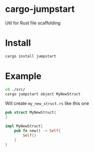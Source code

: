 # cargo-jumpstart

Util for Rust file scaffolding

# Install
```sh
cargo install jumpstart
```
# Example
```sh
cd ./src/
cargo jumpstart object MyNewStruct
```
Will create `my_new_struct.rs` like this one
```rust
pub struct MyNewStruct{
}

impl MyNewStruct{
    pub fn new() -> Self{
        Self{}
    }
}
```
